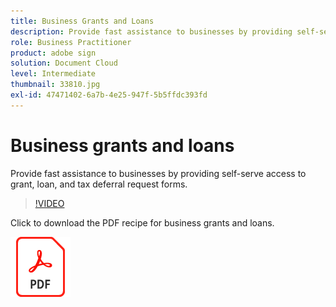 ```yaml
---
title: Business Grants and Loans
description: Provide fast assistance to businesses by providing self-serve access to grant, loan, and tax deferral request forms
role: Business Practitioner
product: adobe sign
solution: Document Cloud
level: Intermediate
thumbnail: 33810.jpg
exl-id: 47471402-6a7b-4e25-947f-5b5ffdc393fd
---
```

# Business grants and loans

Provide fast assistance to businesses by providing self-serve access to grant, loan, and tax deferral request forms.

>[!VIDEO](https://video.tv.adobe.com/v/33810?hidetitle=true)

Click to download the PDF recipe for business grants and loans.

[![Download PDF Recipe](../assets/acrobat_PDF_96.png)](../assets/UseCaseRecipe-EN-CreatingWebForms.pdf)
